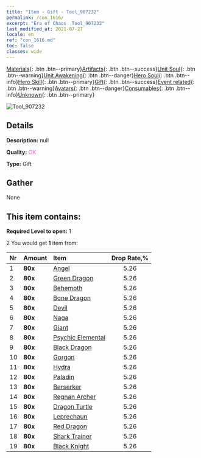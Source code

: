 ```yaml
---
title: "Item - Gift - Tool_907232"
permalink: /con_1616/
excerpt: "Era of Chaos  Tool_907232"
last_modified_at: 2021-07-27
locale: en
ref: "con_1616.md"
toc: false
classes: wide
---
```

 [Materials](/Items/){: .btn .btn--primary}[Artifacts](/Items/Artifacts/){: .btn .btn--success}[Unit Soul](/Items/UnitSoul/){: .btn .btn--warning}[Unit Awakening](/Items/UnitAwakening/){: .btn .btn--danger}[Hero Soul](/Items/HeroSoul/){: .btn .btn--info}[Hero Skill](/Items/HeroSkill/){: .btn .btn--primary}[Gift](/Items/Gift/){: .btn .btn--success}[Event related](/Items/Events/){: .btn .btn--warning}[Avatars](/Items/Avatars/){: .btn .btn--danger}[Consumables](/Items/Consumables/){: .btn .btn--info}[Unknown](/Items/Unknown/){: .btn .btn--primary}

 ![Tool_907232](/images/t/i_907167.png)

## Details
 **Description:** null

 **Quality:** <span style="color: #DA70D6">OK</span>

 **Type:** Gift

## Gather

  None

## This item contains:

 **Required Level to open:** 1

 2 You would get **1** item  from:

  | Nr | Amount |     Item    | Drop Rate,% |
  |:---|:-------|:------------|:---------:|
  | 1 |  **80x** | [Angel](/Items/unt_196/) | 5.26 | 
  | 2 |  **80x** | [Green Dragon](/Items/unt_205/) | 5.26 | 
  | 3 |  **80x** | [Behemoth](/Items/unt_223/) | 5.26 | 
  | 4 |  **80x** | [Bone Dragon](/Items/unt_214/) | 5.26 | 
  | 5 |  **80x** | [Devil](/Items/unt_232/) | 5.26 | 
  | 6 |  **80x** | [Naga](/Items/unt_240/) | 5.26 | 
  | 7 |  **80x** | [Giant ](/Items/unt_241/) | 5.26 | 
  | 8 |  **80x** | [Psychic Elemental](/Items/unt_267/) | 5.26 | 
  | 9 |  **80x** | [Black Dragon](/Items/unt_250/) | 5.26 | 
  | 10 |  **80x** | [Gorgon](/Items/unt_257/) | 5.26 | 
  | 11 |  **80x** | [Hydra](/Items/unt_259/) | 5.26 | 
  | 12 |  **80x** | [Paladin](/Items/unt_197/) | 5.26 | 
  | 13 |  **80x** | [Berserker](/Items/unt_224/) | 5.26 | 
  | 14 |  **80x** | [Regnan Archer](/Items/unt_274/) | 5.26 | 
  | 15 |  **80x** | [Dragon Turtle](/Items/unt_278/) | 5.26 | 
  | 16 |  **80x** | [Leprechaun](/Items/unt_270/) | 5.26 | 
  | 17 |  **80x** | [Red Dragon](/Items/unt_251/) | 5.26 | 
  | 18 |  **80x** | [Shark Trainer](/Items/unt_281/) | 5.26 | 
  | 19 |  **80x** | [Black Knight](/Items/unt_213/) | 5.26 | 
